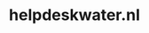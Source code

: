 ---
layout: post
title:  "helpdeskwater.nl"
internal_url:  "/dutchgov/helpdeskwater.nl.html"
subdomains_count: 6
all_subdomains_count: 11
urls_count: 5
ssl_rank: 0
http_rank: 70.6
url_link: /data/helpdeskwater.nl/urls.txt
all_subdomains_link: /data/helpdeskwater.nl/all_subdomains.txt
subdomains_link: /data/helpdeskwater.nl/subdomains.txt
categories: dutchgov
---